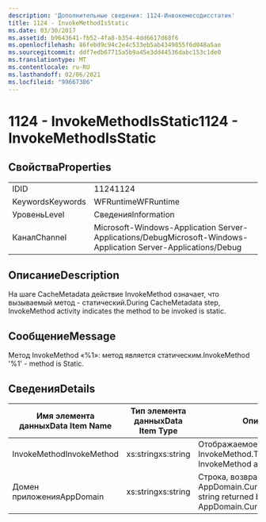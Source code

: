 ```yaml
---
description: 'Дополнительные сведения: 1124-Инвокемесодисстатик'
title: 1124 - InvokeMethodIsStatic
ms.date: 03/30/2017
ms.assetid: b9643641-fb52-4fa8-b354-4dd6617d68f6
ms.openlocfilehash: 86febd9c94c2e4c533eb5ab4349855f6d048a5ae
ms.sourcegitcommit: ddf7edb67715a5b9a45e3dd44536dabc153c1de0
ms.translationtype: MT
ms.contentlocale: ru-RU
ms.lasthandoff: 02/06/2021
ms.locfileid: "99667386"
---
```

# <a name="1124---invokemethodisstatic"></a><span data-ttu-id="49617-103">1124 - InvokeMethodIsStatic</span><span class="sxs-lookup"><span data-stu-id="49617-103">1124 - InvokeMethodIsStatic</span></span>

## <a name="properties"></a><span data-ttu-id="49617-104">Свойства</span><span class="sxs-lookup"><span data-stu-id="49617-104">Properties</span></span>  
  
|||  
|-|-|  
|<span data-ttu-id="49617-105">ID</span><span class="sxs-lookup"><span data-stu-id="49617-105">ID</span></span>|<span data-ttu-id="49617-106">1124</span><span class="sxs-lookup"><span data-stu-id="49617-106">1124</span></span>|  
|<span data-ttu-id="49617-107">Keywords</span><span class="sxs-lookup"><span data-stu-id="49617-107">Keywords</span></span>|<span data-ttu-id="49617-108">WFRuntime</span><span class="sxs-lookup"><span data-stu-id="49617-108">WFRuntime</span></span>|  
|<span data-ttu-id="49617-109">Уровень</span><span class="sxs-lookup"><span data-stu-id="49617-109">Level</span></span>|<span data-ttu-id="49617-110">Сведения</span><span class="sxs-lookup"><span data-stu-id="49617-110">Information</span></span>|  
|<span data-ttu-id="49617-111">Канал</span><span class="sxs-lookup"><span data-stu-id="49617-111">Channel</span></span>|<span data-ttu-id="49617-112">Microsoft-Windows-Application Server-Applications/Debug</span><span class="sxs-lookup"><span data-stu-id="49617-112">Microsoft-Windows-Application Server-Applications/Debug</span></span>|  
  
## <a name="description"></a><span data-ttu-id="49617-113">Описание</span><span class="sxs-lookup"><span data-stu-id="49617-113">Description</span></span>  

 <span data-ttu-id="49617-114">На шаге CacheMetadata действие InvokeMethod означает, что вызываемый метод - статический.</span><span class="sxs-lookup"><span data-stu-id="49617-114">During CacheMetadata step, InvokeMethod activity indicates the method to be invoked is static.</span></span>  
  
## <a name="message"></a><span data-ttu-id="49617-115">Сообщение</span><span class="sxs-lookup"><span data-stu-id="49617-115">Message</span></span>  

 <span data-ttu-id="49617-116">Метод InvokeMethod «%1»: метод является статическим.</span><span class="sxs-lookup"><span data-stu-id="49617-116">InvokeMethod '%1' - method is Static.</span></span>  
  
## <a name="details"></a><span data-ttu-id="49617-117">Сведения</span><span class="sxs-lookup"><span data-stu-id="49617-117">Details</span></span>  
  
|<span data-ttu-id="49617-118">Имя элемента данных</span><span class="sxs-lookup"><span data-stu-id="49617-118">Data Item Name</span></span>|<span data-ttu-id="49617-119">Тип элемента данных</span><span class="sxs-lookup"><span data-stu-id="49617-119">Data Item Type</span></span>|<span data-ttu-id="49617-120">Описание</span><span class="sxs-lookup"><span data-stu-id="49617-120">Description</span></span>|  
|--------------------|--------------------|-----------------|  
|<span data-ttu-id="49617-121">InvokeMethod</span><span class="sxs-lookup"><span data-stu-id="49617-121">InvokeMethod</span></span>|<span data-ttu-id="49617-122">xs:string</span><span class="sxs-lookup"><span data-stu-id="49617-122">xs:string</span></span>|<span data-ttu-id="49617-123">Отображаемое имя действия InvokeMethod.</span><span class="sxs-lookup"><span data-stu-id="49617-123">The display name of the InvokeMethod activity.</span></span>|  
|<span data-ttu-id="49617-124">Домен приложения</span><span class="sxs-lookup"><span data-stu-id="49617-124">AppDomain</span></span>|<span data-ttu-id="49617-125">xs:string</span><span class="sxs-lookup"><span data-stu-id="49617-125">xs:string</span></span>|<span data-ttu-id="49617-126">Строка, возвращаемая AppDomain.CurrentDomain.FriendlyName.</span><span class="sxs-lookup"><span data-stu-id="49617-126">The string returned by AppDomain.CurrentDomain.FriendlyName.</span></span>|

